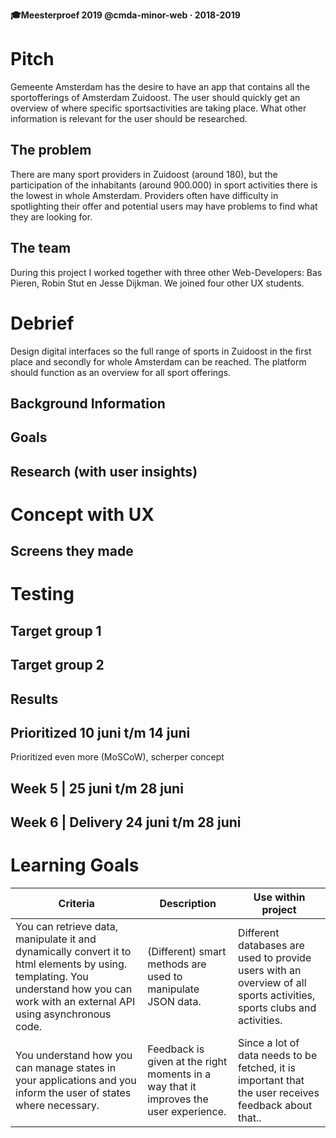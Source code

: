 **🎓Meesterproef 2019 @cmda-minor-web · 2018-2019** 


# Pitch

Gemeente Amsterdam has the desire to have an app that contains all the sportofferings of Amsterdam Zuidoost. The user should quickly get an overview of where specific sportsactivities are taking place. What other information is relevant for the user should be researched.  

## The problem

There are many sport providers in Zuidoost (around 180), but the participation of the inhabitants (around 900.000) in sport activities there is the lowest in whole Amsterdam. Providers often have difficulty in spotlighting their offer and potential users may have problems to find what they are looking for.

## The team

During this project I worked together with three other Web-Developers: Bas Pieren, Robin Stut en Jesse Dijkman. We joined four other UX students. 

# Debrief

Design digital interfaces so the full range of sports in Zuidoost in the first place and secondly for whole Amsterdam can be reached. The platform should function as an overview for all sport offerings.

## Background Information

## Goals 

## Research (with user insights)

# Concept with UX

## Screens they made 

# Testing 

## Target group 1

## Target group 2

## Results 

## Prioritized 10 juni t/m 14 juni 
Prioritized even more (MoSCoW), scherper concept

## Week 5 | 25 juni t/m 28 juni

## Week 6 | Delivery 24 juni t/m 28 juni

# Learning Goals
| Criteria                                                                                                                                                                             	| Description                                                                           	| Use within project                                                                                                    	|
|--------------------------------------------------------------------------------------------------------------------------------------------------------------------------------------	|---------------------------------------------------------------------------------------	|-----------------------------------------------------------------------------------------------------------------------	|
| You can retrieve data, manipulate it and dynamically convert it to html elements by using. templating. You understand how you can work with an external API using asynchronous code. 	| (Different) smart methods are used to manipulate JSON data.                           	| Different databases are used to provide users with an overview of all sports activities, sports clubs and activities. 	|
| You understand how you can manage states in your applications and you inform the user of states where necessary.                                                                     	| Feedback is given at the right moments in a way that it improves the user experience. 	| Since a lot of data needs to be fetched, it is important that the user receives feedback about that..                 	|





